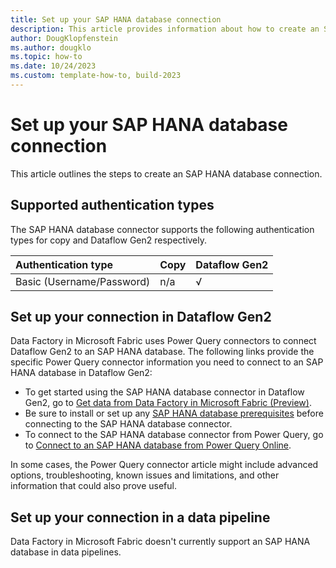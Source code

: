 ```yaml
---
title: Set up your SAP HANA database connection
description: This article provides information about how to create an SAP HANA database connection in Microsoft Fabric.
author: DougKlopfenstein
ms.author: dougklo
ms.topic: how-to
ms.date: 10/24/2023
ms.custom: template-how-to, build-2023
---
```


# Set up your SAP HANA database connection

This article outlines the steps to create an SAP HANA database connection.


## Supported authentication types

The SAP HANA database connector supports the following authentication types for copy and Dataflow Gen2 respectively.  

|Authentication type |Copy |Dataflow Gen2 |
|:---|:---|:---|
|Basic (Username/Password)| n/a | √ |

## Set up your connection in Dataflow Gen2

Data Factory in Microsoft Fabric uses Power Query connectors to connect Dataflow Gen2 to an SAP HANA database. The following links provide the specific Power Query connector information you need to connect to an SAP HANA database in Dataflow Gen2:

- To get started using the SAP HANA database connector in Dataflow Gen2, go to [Get data from Data Factory in Microsoft Fabric (Preview)](/power-query/where-to-get-data#get-data-from-data-factory-in-microsoft-fabric-preview).
- Be sure to install or set up any [SAP HANA database prerequisites](/power-query/connectors/sap-hana/overview#prerequisites) before connecting to the SAP HANA database connector.
- To connect to the SAP HANA database connector from Power Query, go to [Connect to an SAP HANA database from Power Query Online](/power-query/connectors/sap-hana/overview#connect-to-an-sap-hana-database-from-power-query-online).

In some cases, the Power Query connector article might include advanced options, troubleshooting, known issues and limitations, and other information that could also prove useful.

## Set up your connection in a data pipeline

Data Factory in Microsoft Fabric doesn't currently support an SAP HANA database in data pipelines.
